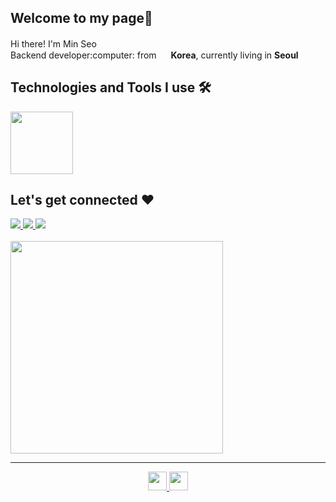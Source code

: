 <h2 align="left"> Welcome to my page🥰 </h2>
<p> Hi there! I'm Min Seo<img src="https://user-images.githubusercontent.com/42378118/110234147-e3259600-7f4e-11eb-95be-0c4047144dea.gif" width="16"><br />
    Backend developer:computer: from <img src="https://github.com/Dev-miiing/Dev-miiing/assets/139543251/46e04333-01d0-4ccc-a220-f6fa53376fd7" width="15"/> <b>Korea</b>, currently living in <b>Seoul</b></p> 
<h2 align="left"> Technologies and Tools I use 🛠️ </h2>
<img src="https://github.com/Dev-miiing/Dev-miiing/assets/139543251/738fdba1-444b-4016-ab8a-9473f7e0c076"  width="100" style="margin-right: 5px;" >
<br />
<h2 align="left"> Let's get connected ❤️ </h2>
<a href="https://www.instagram.com/dev_miiing">
    <img src="https://img.shields.io/badge/Instagram-E4405F?style=for-the-badge&logo=Instagram&logoColor=white"> 
</a>
<a href="https://open.kakao.com/o/sg0p6Pzf">
    <img src="https://img.shields.io/badge/KakaoTalk-FFCD00?style=for-the-badge&logoColor=black&logo=KakaoTalk"> 
</a>
<a href="https://velog.io/@dev_miiing">
    <img src="https://img.shields.io/badge/Velog-20c997?style=for-the-badge&logo=Vimeo&logoColor=white"> 
</a>
<br />
<br />
<img src=https://github.com/Dev-miiing/Dev-miiing/assets/139543251/16bb97e3-d4ef-4ef8-b13f-850f0a392408" width="340" style="margin-right: 5px;" >
<br />

---
<p align="center">
  <a href="https://github.com/Dev-miiing" title="GitHub Dev-miiing">
    <img src="https://img.shields.io/github/followers/Dev-miiing?label=follow&style=social" alt-text="GitHub Dev-miiing" height="30"/>
  </a>
  <a href="https://www.youtube.com/@mongseo1124" title="Dev-miiing by 몽서">
    <img src="https://img.shields.io/youtube/channel/subscribers/UCCk9s6h1ze70lbq_xyHgbdw?style=social" alt-text="Youtube Channel Subscribers" height="30"/>
  </a>
</p>
